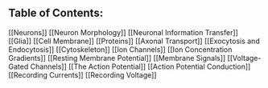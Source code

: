 ## Table of Contents:

[[Neurons]]
[[Neuron Morphology]]
[[Neuronal Information Transfer]]
[[Glia]]
[[Cell Membrane]]
[[Proteins]]
[[Axonal Transport]]
[[Exocytosis and Endocytosis]]
[[Cytoskeleton]]
[[Ion Channels]]
[[Ion Concentration Gradients]]
[[Resting Membrane Potential]]
[[Membrane Signals]]
[[Voltage-Gated Channels]]
[[The Action Potential]]
[[Action Potential Conduction]]
[[Recording Currents]]
[[Recording Voltage]]

